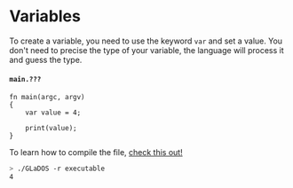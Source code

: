# Variables

To create a variable, you need to use the keyword `var` and set a value. You don't need to precise the type of your variable, the language will process it and guess the type.

#### **`main.???`**
```
fn main(argc, argv)
{
	var value = 4;

	print(value);
}
```

To learn how to compile the file, [check this out!](./compile_and_run.md)

```sh
> ./GLaDOS -r executable
4
```
